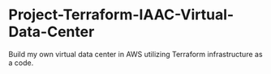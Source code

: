 # Project-Terraform-IAAC-Virtual-Data-Center
Build my own virtual data center in AWS utilizing Terraform infrastructure as a code.
